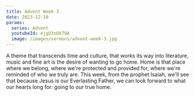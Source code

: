 ```yaml
---
title: Advent Week 3
date: 2023-12-10
params:
  series: Advent
  youtubeId: ejgU3nOk79A
  image: /images/sermons/advent-week-3.jpg
---
```


A theme that transcends time and culture, that works its way into literature, music and fine art is the desire of wanting to go home. Home is that place where we belong, where we're protected and provided for, where we're reminded of who we truly are. This week, from the prophet Isaiah, we'll see that because Jesus is our Everlasting Father, we can look forward to what our hearts long for: going to our true home. 
